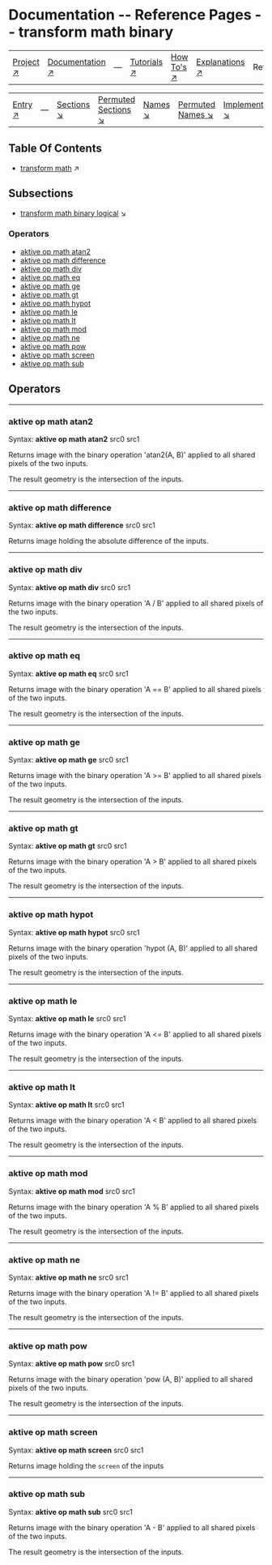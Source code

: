 # Documentation -- Reference Pages -- transform math binary

||||||||
|---|---|---|---|---|---|---|
|[Project ↗](../../README.md)|[Documentation ↗](../index.md)|&mdash;|[Tutorials ↗](../tutorials.md)|[How To's ↗](../howtos.md)|[Explanations ↗](../explanations.md)|References|

||||||||
|---|---|---|---|---|---|---|
|[Entry ↗](index.md)|&mdash;|[Sections ↘](index.md#sectree)|[Permuted Sections ↘](bypsections.md)|[Names ↘](byname.md)|[Permuted Names ↘](bypnames.md)|[Implementations ↘](bylang.md)|

## Table Of Contents

  - [transform math](transform_math.md) ↗


## Subsections


 - [transform math binary logical](transform_math_binary_logical.md) ↘

### Operators

 - [aktive op math atan2](#op_math_atan2)
 - [aktive op math difference](#op_math_difference)
 - [aktive op math div](#op_math_div)
 - [aktive op math eq](#op_math_eq)
 - [aktive op math ge](#op_math_ge)
 - [aktive op math gt](#op_math_gt)
 - [aktive op math hypot](#op_math_hypot)
 - [aktive op math le](#op_math_le)
 - [aktive op math lt](#op_math_lt)
 - [aktive op math mod](#op_math_mod)
 - [aktive op math ne](#op_math_ne)
 - [aktive op math pow](#op_math_pow)
 - [aktive op math screen](#op_math_screen)
 - [aktive op math sub](#op_math_sub)

## Operators

---
### <a name='op_math_atan2'></a> aktive op math atan2

Syntax: __aktive op math atan2__ src0 src1

Returns image with the binary operation 'atan2(A, B)' applied to all shared pixels of the two inputs.

The result geometry is the intersection of the inputs.


---
### <a name='op_math_difference'></a> aktive op math difference

Syntax: __aktive op math difference__ src0 src1

Returns image holding the absolute difference of the inputs.


---
### <a name='op_math_div'></a> aktive op math div

Syntax: __aktive op math div__ src0 src1

Returns image with the binary operation 'A / B' applied to all shared pixels of the two inputs.

The result geometry is the intersection of the inputs.


---
### <a name='op_math_eq'></a> aktive op math eq

Syntax: __aktive op math eq__ src0 src1

Returns image with the binary operation 'A == B' applied to all shared pixels of the two inputs.

The result geometry is the intersection of the inputs.


---
### <a name='op_math_ge'></a> aktive op math ge

Syntax: __aktive op math ge__ src0 src1

Returns image with the binary operation 'A >= B' applied to all shared pixels of the two inputs.

The result geometry is the intersection of the inputs.


---
### <a name='op_math_gt'></a> aktive op math gt

Syntax: __aktive op math gt__ src0 src1

Returns image with the binary operation 'A > B' applied to all shared pixels of the two inputs.

The result geometry is the intersection of the inputs.


---
### <a name='op_math_hypot'></a> aktive op math hypot

Syntax: __aktive op math hypot__ src0 src1

Returns image with the binary operation 'hypot (A, B)' applied to all shared pixels of the two inputs.

The result geometry is the intersection of the inputs.


---
### <a name='op_math_le'></a> aktive op math le

Syntax: __aktive op math le__ src0 src1

Returns image with the binary operation 'A <= B' applied to all shared pixels of the two inputs.

The result geometry is the intersection of the inputs.


---
### <a name='op_math_lt'></a> aktive op math lt

Syntax: __aktive op math lt__ src0 src1

Returns image with the binary operation 'A < B' applied to all shared pixels of the two inputs.

The result geometry is the intersection of the inputs.


---
### <a name='op_math_mod'></a> aktive op math mod

Syntax: __aktive op math mod__ src0 src1

Returns image with the binary operation 'A % B' applied to all shared pixels of the two inputs.

The result geometry is the intersection of the inputs.


---
### <a name='op_math_ne'></a> aktive op math ne

Syntax: __aktive op math ne__ src0 src1

Returns image with the binary operation 'A != B' applied to all shared pixels of the two inputs.

The result geometry is the intersection of the inputs.


---
### <a name='op_math_pow'></a> aktive op math pow

Syntax: __aktive op math pow__ src0 src1

Returns image with the binary operation 'pow (A, B)' applied to all shared pixels of the two inputs.

The result geometry is the intersection of the inputs.


---
### <a name='op_math_screen'></a> aktive op math screen

Syntax: __aktive op math screen__ src0 src1

Returns image holding the `screen` of the inputs


---
### <a name='op_math_sub'></a> aktive op math sub

Syntax: __aktive op math sub__ src0 src1

Returns image with the binary operation 'A - B' applied to all shared pixels of the two inputs.

The result geometry is the intersection of the inputs.


